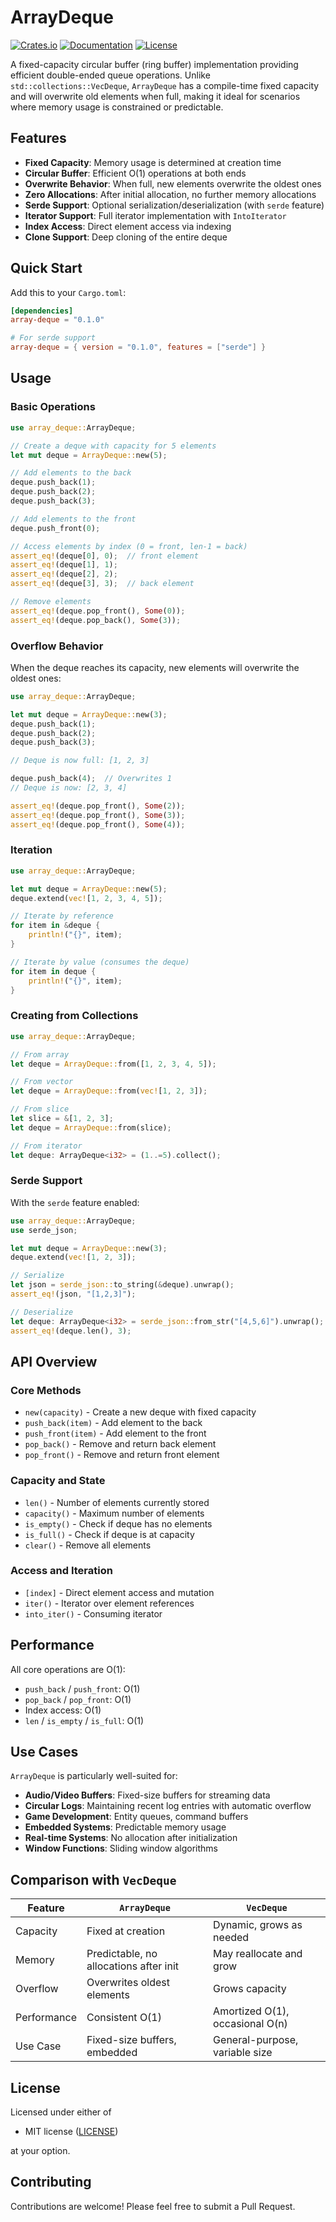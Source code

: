# ArrayDeque

[![Crates.io](https://img.shields.io/crates/v/array-deque.svg)](https://crates.io/crates/array-deque)
[![Documentation](https://docs.rs/array-deque/badge.svg)](https://docs.rs/array-deque)
[![License](https://img.shields.io/crates/l/array-deque.svg)](https://github.com/0x7030676e31/array-deque#license)

A fixed-capacity circular buffer (ring buffer) implementation providing efficient double-ended queue operations. Unlike `std::collections::VecDeque`, `ArrayDeque` has a compile-time fixed capacity and will overwrite old elements when full, making it ideal for scenarios where memory usage is constrained or predictable.

## Features

- **Fixed Capacity**: Memory usage is determined at creation time
- **Circular Buffer**: Efficient O(1) operations at both ends
- **Overwrite Behavior**: When full, new elements overwrite the oldest ones
- **Zero Allocations**: After initial allocation, no further memory allocations
- **Serde Support**: Optional serialization/deserialization (with `serde` feature)
- **Iterator Support**: Full iterator implementation with `IntoIterator`
- **Index Access**: Direct element access via indexing
- **Clone Support**: Deep cloning of the entire deque

## Quick Start

Add this to your `Cargo.toml`:

```toml
[dependencies]
array-deque = "0.1.0"

# For serde support
array-deque = { version = "0.1.0", features = ["serde"] }
```

## Usage

### Basic Operations

```rust
use array_deque::ArrayDeque;

// Create a deque with capacity for 5 elements
let mut deque = ArrayDeque::new(5);

// Add elements to the back
deque.push_back(1);
deque.push_back(2);
deque.push_back(3);

// Add elements to the front
deque.push_front(0);

// Access elements by index (0 = front, len-1 = back)
assert_eq!(deque[0], 0);  // front element
assert_eq!(deque[1], 1);
assert_eq!(deque[2], 2);
assert_eq!(deque[3], 3);  // back element

// Remove elements
assert_eq!(deque.pop_front(), Some(0));
assert_eq!(deque.pop_back(), Some(3));
```

### Overflow Behavior

When the deque reaches its capacity, new elements will overwrite the oldest ones:

```rust
use array_deque::ArrayDeque;

let mut deque = ArrayDeque::new(3);
deque.push_back(1);
deque.push_back(2);
deque.push_back(3);

// Deque is now full: [1, 2, 3]

deque.push_back(4);  // Overwrites 1
// Deque is now: [2, 3, 4]

assert_eq!(deque.pop_front(), Some(2));
assert_eq!(deque.pop_front(), Some(3));
assert_eq!(deque.pop_front(), Some(4));
```

### Iteration

```rust
use array_deque::ArrayDeque;

let mut deque = ArrayDeque::new(5);
deque.extend(vec![1, 2, 3, 4, 5]);

// Iterate by reference
for item in &deque {
    println!("{}", item);
}

// Iterate by value (consumes the deque)
for item in deque {
    println!("{}", item);
}
```

### Creating from Collections

```rust
use array_deque::ArrayDeque;

// From array
let deque = ArrayDeque::from([1, 2, 3, 4, 5]);

// From vector
let deque = ArrayDeque::from(vec![1, 2, 3]);

// From slice
let slice = &[1, 2, 3];
let deque = ArrayDeque::from(slice);

// From iterator
let deque: ArrayDeque<i32> = (1..=5).collect();
```

### Serde Support

With the `serde` feature enabled:

```rust
use array_deque::ArrayDeque;
use serde_json;

let mut deque = ArrayDeque::new(3);
deque.extend(vec![1, 2, 3]);

// Serialize
let json = serde_json::to_string(&deque).unwrap();
assert_eq!(json, "[1,2,3]");

// Deserialize
let deque: ArrayDeque<i32> = serde_json::from_str("[4,5,6]").unwrap();
assert_eq!(deque.len(), 3);
```

## API Overview

### Core Methods

- `new(capacity)` - Create a new deque with fixed capacity
- `push_back(item)` - Add element to the back
- `push_front(item)` - Add element to the front
- `pop_back()` - Remove and return back element
- `pop_front()` - Remove and return front element

### Capacity and State

- `len()` - Number of elements currently stored
- `capacity()` - Maximum number of elements
- `is_empty()` - Check if deque has no elements
- `is_full()` - Check if deque is at capacity
- `clear()` - Remove all elements

### Access and Iteration

- `[index]` - Direct element access and mutation
- `iter()` - Iterator over element references
- `into_iter()` - Consuming iterator

## Performance

All core operations are O(1):

- `push_back` / `push_front`: O(1)
- `pop_back` / `pop_front`: O(1)
- Index access: O(1)
- `len` / `is_empty` / `is_full`: O(1)

## Use Cases

`ArrayDeque` is particularly well-suited for:

- **Audio/Video Buffers**: Fixed-size buffers for streaming data
- **Circular Logs**: Maintaining recent log entries with automatic overflow
- **Game Development**: Entity queues, command buffers
- **Embedded Systems**: Predictable memory usage
- **Real-time Systems**: No allocation after initialization
- **Window Functions**: Sliding window algorithms

## Comparison with `VecDeque`

| Feature | `ArrayDeque` | `VecDeque` |
|---------|--------------|------------|
| Capacity | Fixed at creation | Dynamic, grows as needed |
| Memory | Predictable, no allocations after init | May reallocate and grow |
| Overflow | Overwrites oldest elements | Grows capacity |
| Performance | Consistent O(1) | Amortized O(1), occasional O(n) |
| Use Case | Fixed-size buffers, embedded | General-purpose, variable size |

## License

Licensed under either of

- MIT license ([LICENSE](LICENSE))

at your option.

## Contributing

Contributions are welcome! Please feel free to submit a Pull Request.
